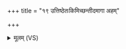 +++
title = "१९ उत्तिष्ठेतःकिमिच्छन्तीदमागा अहम्"

+++
<details><summary>मूलम् (VS)</summary>

उत्ति॑ष्ठे॒तःकिमि॒च्छन्ती॒दमागा॑ अ॒हं त्वे॑डे अभि॒भूः स्वाद्गृ॒हात्।  
शू॑न्यै॒षी नि॑रृते॒याज॒गन्धोत्ति॑ष्ठाराते॒ प्र प॑त॒ मेह रं॑स्थाः ॥
</details>